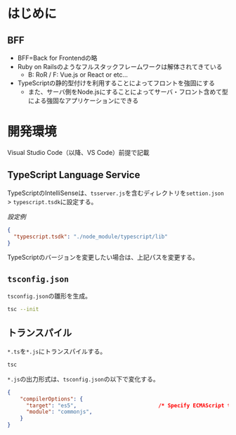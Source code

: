 
# はじめに

## BFF

- BFF=Back for Frontendの略
- Ruby on Railsのようなフルスタックフレームワークは解体されてきている
  - B: RoR / F: Vue.js or React or etc...
- TypeScriptの静的型付けを利用することによってフロントを強固にする
  - また、サーバ側をNode.jsにすることによってサーバ・フロント含めて型による強固なアプリケーションにできる

# 開発環境

Visual Studio Code（以降、VS Code）前提で記載

## TypeScript Language Service

TypeScriptのIntelliSenseは、`tsserver.js`を含むディレクトリを`settion.json` > `typescript.tsdk`に設定する。

*設定例*

```json
{
  "typescript.tsdk": "./node_module/typescript/lib"
}
```

TypeScriptのバージョンを変更したい場合は、上記パスを変更する。

## `tsconfig.json`

`tsconfig.json`の雛形を生成。

```bash
tsc --init
```

## トランスパイル

`*.ts`を`*.js`にトランスパイルする。

```bash
tsc
```

`*.js`の出力形式は、`tsconfig.json`の以下で変化する。

```json
{
    "compilerOptions": {
      "target": "es5",                          /* Specify ECMAScript target version: 'ES3' (default), 'ES5', 'ES2015', 'ES2016', 'ES2017', 'ES2018', 'ES2019' or 'ESNEXT'. */
      "module": "commonjs",
    }
}
```
